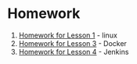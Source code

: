 # Homework

1.  [Homework for Lesson 1](Day1-linuxHW/) - linux
2.  [Homework for Lesson 3](Day3-Docker/homework_docker/) - Docker
3.  [Homework for Lesson 4](Day4-Jenkins/homework_jenkins/) - Jenkins
